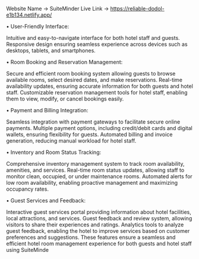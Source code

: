 Website Name -> SuiteMinder
Live Link -> https://reliable-dodol-e1b134.netlify.app/

• User-Friendly Interface:

Intuitive and easy-to-navigate interface for both hotel staff and guests.
Responsive design ensuring seamless experience across devices such as desktops, tablets, and smartphones.

• Room Booking and Reservation Management:

Secure and efficient room booking system allowing guests to browse available rooms, select desired dates, and make reservations.
Real-time availability updates, ensuring accurate information for both guests and hotel staff.
Customizable reservation management tools for hotel staff, enabling them to view, modify, or cancel bookings easily.

• Payment and Billing Integration:

Seamless integration with payment gateways to facilitate secure online payments.
Multiple payment options, including credit/debit cards and digital wallets, ensuring flexibility for guests.
Automated billing and invoice generation, reducing manual workload for hotel staff.

• Inventory and Room Status Tracking:

Comprehensive inventory management system to track room availability, amenities, and services.
Real-time room status updates, allowing staff to monitor clean, occupied, or under maintenance rooms.
Automated alerts for low room availability, enabling proactive management and maximizing occupancy rates.

• Guest Services and Feedback:

Interactive guest services portal providing information about hotel facilities, local attractions, and services.
Guest feedback and review system, allowing visitors to share their experiences and ratings.
Analytics tools to analyze guest feedback, enabling the hotel to improve services based on customer preferences and suggestions.
These features ensure a seamless and efficient hotel room management experience for both guests and hotel staff using SuiteMinde